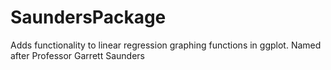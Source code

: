 # SaundersPackage
Adds functionality to linear regression graphing functions in ggplot. Named after Professor Garrett Saunders
